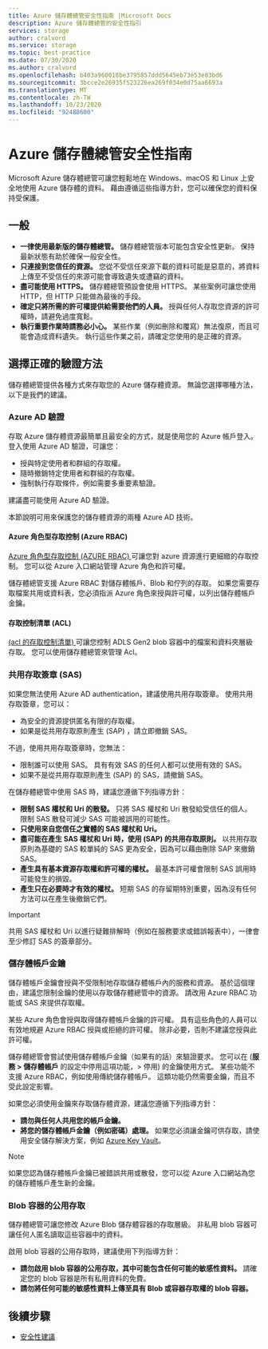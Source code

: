 ```yaml
---
title: Azure 儲存體總管安全性指南 |Microsoft Docs
description: Azure 儲存體總管的安全性指引
services: storage
author: cralvord
ms.service: storage
ms.topic: best-practice
ms.date: 07/30/2020
ms.author: cralvord
ms.openlocfilehash: b403a960016be3795857ddd5645eb73e53e83bd6
ms.sourcegitcommit: 3bcce2e26935f523226ea269f034e0d75aa6693a
ms.translationtype: MT
ms.contentlocale: zh-TW
ms.lasthandoff: 10/23/2020
ms.locfileid: "92488600"
---
```

# <a name="azure-storage-explorer-security-guide"></a>Azure 儲存體總管安全性指南

Microsoft Azure 儲存體總管可讓您輕鬆地在 Windows、macOS 和 Linux 上安全地使用 Azure 儲存體的資料。 藉由遵循這些指導方針，您可以確保您的資料保持受保護。

## <a name="general"></a>一般

- **一律使用最新版的儲存體總管。** 儲存體總管版本可能包含安全性更新。 保持最新狀態有助於確保一般安全性。
- **只連接到您信任的資源。** 您從不受信任來源下載的資料可能是惡意的，將資料上傳至不受信任的來源可能會導致遺失或遭竊的資料。
- **盡可能使用 HTTPS。** 儲存體總管預設會使用 HTTPS。 某些案例可讓您使用 HTTP，但 HTTP 只能做為最後的手段。
- **確定只將所需的許可權提供給需要他們的人員。** 授與任何人存取您資源的許可權時，請避免過度寬鬆。
- **執行重要作業時請務必小心。** 某些作業（例如刪除和覆寫）無法復原，而且可能會造成資料遺失。 執行這些作業之前，請確定您使用的是正確的資源。

## <a name="choosing-the-right-authentication-method"></a>選擇正確的驗證方法

儲存體總管提供各種方式來存取您的 Azure 儲存體資源。 無論您選擇哪種方法，以下是我們的建議。

### <a name="azure-ad-authentication"></a>Azure AD 驗證

存取 Azure 儲存體資源最簡單且最安全的方式，就是使用您的 Azure 帳戶登入。 登入使用 Azure AD 驗證，可讓您：

- 授與特定使用者和群組的存取權。
- 隨時撤銷特定使用者和群組的存取權。
- 強制執行存取條件，例如需要多重要素驗證。

建議盡可能使用 Azure AD 驗證。

本節說明可用來保護您的儲存體資源的兩種 Azure AD 技術。

#### <a name="azure-role-based-access-control-azure-rbac"></a>Azure 角色型存取控制 (Azure RBAC)

[Azure 角色型存取控制 (AZURE RBAC) ](/azure/role-based-access-control/overview) 可讓您對 azure 資源進行更細緻的存取控制。 您可以從 Azure 入口網站管理 Azure 角色和許可權。

儲存體總管支援 Azure RBAC 對儲存體帳戶、Blob 和佇列的存取。 如果您需要存取檔案共用或資料表，您必須指派 Azure 角色來授與許可權，以列出儲存體帳戶金鑰。

#### <a name="access-control-lists-acls"></a>存取控制清單 (ACL)

[ (acl 的存取控制清單) ](/azure/storage/blobs/data-lake-storage-access-control) 可讓您控制 ADLS Gen2 blob 容器中的檔案和資料夾層級存取。 您可以使用儲存體總管來管理 Acl。

### <a name="shared-access-signatures-sas"></a>共用存取簽章 (SAS)

如果您無法使用 Azure AD authentication，建議使用共用存取簽章。 使用共用存取簽章，您可以：

- 為安全的資源提供匿名有限的存取權。
- 如果是從共用存取原則產生 (SAP) ，請立即撤銷 SAS。

不過，使用共用存取簽章時，您無法：

- 限制誰可以使用 SAS。 具有有效 SAS 的任何人都可以使用有效的 SAS。
- 如果不是從共用存取原則產生 (SAP) 的 SAS，請撤銷 SAS。

在儲存體總管中使用 SAS 時，建議您遵循下列指導方針：

- **限制 SAS 權杖和 Uri 的散發。** 只將 SAS 權杖和 Uri 散發給受信任的個人。 限制 SAS 散發可減少 SAS 可能被誤用的可能性。
- **只使用來自您信任之實體的 SAS 權杖和 Uri。**
- **盡可能在產生 SAS 權杖和 Uri 時，使用 (SAP) 的共用存取原則。** 以共用存取原則為基礎的 SAS 較單純的 SAS 更為安全，因為可以藉由刪除 SAP 來撤銷 SAS。
- **產生具有基本資源存取權和許可權的權杖。** 最基本許可權會限制 SAS 誤用時可能發生的損毀。
- **產生只在必要時才有效的權杖。** 短期 SAS 的存留期特別重要，因為沒有任何方法可以在產生後撤銷它們。

> [!IMPORTANT]
> 共用 SAS 權杖和 Uri 以進行疑難排解時（例如在服務要求或錯誤報表中），一律會至少修訂 SAS 的簽章部分。

### <a name="storage-account-keys"></a>儲存體帳戶金鑰

儲存體帳戶金鑰會授與不受限制地存取儲存體帳戶內的服務和資源。 基於這個理由，建議您限制金鑰的使用以存取儲存體總管中的資源。 請改用 Azure RBAC 功能或 SAS 來提供存取權。

某些 Azure 角色會授與取得儲存體帳戶金鑰的許可權。 具有這些角色的人員可以有效地規避 Azure RBAC 授與或拒絕的許可權。 除非必要，否則不建議您授與此許可權。

儲存體總管會嘗試使用儲存體帳戶金鑰（如果有的話）來驗證要求。 您可以在 (**服務 > 儲存體帳戶** 的設定中停用這項功能，> 停用) 的金鑰使用方式。 某些功能不支援 Azure RBAC，例如使用傳統儲存體帳戶。 這類功能仍然需要金鑰，而且不受此設定影響。

如果您必須使用金鑰來存取儲存體資源，建議您遵循下列指導方針：

- **請勿與任何人共用您的帳戶金鑰。**
- **將您的儲存體帳戶金鑰（例如密碼）處理。** 如果您必須讓金鑰可供存取，請使用安全儲存解決方案，例如 [Azure Key Vault](https://azure.microsoft.com/services/key-vault/)。

> [!NOTE]
> 如果您認為儲存體帳戶金鑰已被錯誤共用或散發，您可以從 Azure 入口網站為您的儲存體帳戶產生新的金鑰。

### <a name="public-access-to-blob-containers"></a>Blob 容器的公用存取

儲存體總管可讓您修改 Azure Blob 儲存體容器的存取層級。 非私用 blob 容器可讓任何人匿名讀取這些容器中的資料。

啟用 blob 容器的公用存取時，建議使用下列指導方針：

- **請勿啟用 blob 容器的公用存取，其中可能包含任何可能的敏感性資料。** 請確定您的 blob 容器是所有私用資料的免費。
- **請勿將任何可能的敏感性資料上傳至具有 Blob 或容器存取權的 blob 容器。** 

## <a name="next-steps"></a>後續步驟

- [安全性建議](/azure/storage/blobs/security-recommendations)
